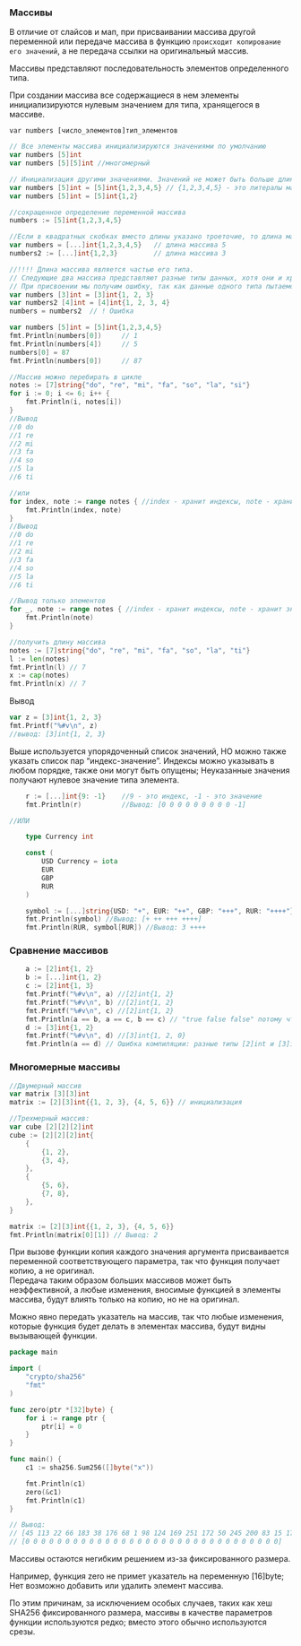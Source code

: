 ### Массивы

В отличие от слайсов и мап, при присваивании массива другой переменной или передаче массива в функцию `происходит копирование его значений`, 
а не передача ссылки на оригинальный массив.

Массивы представляют последовательность элементов определенного типа.

При создании массива все содержащиеся в нем элементы инициализируются нулевым значением для типа, хранящегося в массиве.

```text
var numbers [число_элементов]тип_элементов
```

```go
// Все элементы массива инициализируются значениями по умолчанию
var numbers [5]int
var numbers [5][5]int //многомерный

// Инициализация другими значениями. Значений не может быть больше длины массива. Но можно определить меньше элементов
var numbers [5]int = [5]int{1,2,3,4,5} // {1,2,3,4,5} - это литералы массива
var numbers [5]int = [5]int{1,2}

//сокращенное определение переменной массива
numbers := [5]int{1,2,3,4,5}

//Если в квадратных скобках вместо длины указано троеточие, то длина массива определяется, исходя из количества переданных ему элементов
var numbers = [...]int{1,2,3,4,5}   // длина массива 5
numbers2 := [...]int{1,2,3}         // длина массива 3

//!!!! Длина массива является частью его типа. 
// Следующие два массива представляют разные типы данных, хотя они и хранят данные одного типа
// При присвоении мы получим ошибку, так как данные одного типа пытаемся передать переменной другого типа.
var numbers [3]int = [3]int{1, 2, 3}
var numbers2 [4]int = [4]int{1, 2, 3, 4}
numbers = numbers2  // ! Ошибка 

var numbers [5]int = [5]int{1,2,3,4,5}
fmt.Println(numbers[0])     // 1
fmt.Println(numbers[4])     // 5
numbers[0] = 87
fmt.Println(numbers[0])     // 87

//Массив можно перебирать в цикле
notes := [7]string{"do", "re", "mi", "fa", "so", "la", "si"} 
for i := 0; i <= 6; i++ {  
	fmt.Println(i, notes[i]) 
}
//Вывод
//0 do
//1 re
//2 mi
//3 fa
//4 so
//5 la
//6 ti

//или
for index, note := range notes { //index - хранит индексы, note - хранит значение, range - ключевое слово, notes - перебираемый массив
	fmt.Println(index, note) 
}
//Вывод
//0 do
//1 re
//2 mi
//3 fa
//4 so
//5 la
//6 ti

//Вывод только элементов
for _, note := range notes { //index - хранит индексы, note - хранит значение, range - ключевое слово, notes - перебираемый массив
    fmt.Println(note)
}

//получить длину массива 
notes := [7]string{"do", "re", "mi", "fa", "so", "la", "ti"} 
l := len(notes)
fmt.Println(l) // 7
x := cap(notes)
fmt.Println(x) // 7
```

Вывод
```go
var z = [3]int{1, 2, 3}
fmt.Printf("%#v\n", z)
//вывод: [3]int{1, 2, 3}
```

Выше используется упорядоченный список значений, НО можно также указать список пар “индекс-значение”.
Индексы можно указывать в любом порядке, также они могут быть опущены;
Неуказанные значения получают нулевое значение типа элемента.
```go
    r := [...]int{9: -1}    //9 - это индекс, -1 - это значение
    fmt.Println(r)          //Вывод: [0 0 0 0 0 0 0 0 0 -1]

//ИЛИ

    type Currency int

	const (
		USD Currency = iota
		EUR
		GBP
		RUR
	)

	symbol := [...]string{USD: "+", EUR: "++", GBP: "+++", RUR: "++++"}
    fmt.Println(symbol) //Вывод: [+ ++ +++ ++++]
	fmt.Println(RUR, symbol[RUR]) //Вывод: 3 ++++
```

### Сравнение массивов

```go
	a := [2]int{1, 2}
	b := [...]int{1, 2}
	c := [2]int{1, 3}
	fmt.Printf("%#v\n", a) //[2]int{1, 2}
	fmt.Printf("%#v\n", b) //[2]int{1, 2}
	fmt.Printf("%#v\n", c) //[2]int{1, 2}
	fmt.Println(a == b, a == c, b == c) // "true false false" потому что тип у всех 3х массивов [2]int
	d := [3]int{1, 2} 
    fmt.Printf("%#v\n", d) //[3]int{1, 2, 0}
	fmt.Println(a == d) // Ошибка компиляции: разные типы [2]int и [3]int
```

###  Многомерные массивы

```go
//Двумерный массив
var matrix [3][3]int
matrix := [2][3]int{{1, 2, 3}, {4, 5, 6}} // инициализация

//Трехмерный массив:
var cube [2][2][2]int
cube := [2][2][2]int{
	{
		{1, 2},
        {3, 4},
    },
    {
        {5, 6},
        {7, 8},
    },
}

matrix := [2][3]int{{1, 2, 3}, {4, 5, 6}}
fmt.Println(matrix[0][1]) // Вывод: 2
```

При вызове функции копия каждого значения аргумента присваивается переменной соответствующего параметра, 
так что функция получает копию, а не оригинал.  <br>
Передача таким образом больших массивов может быть неэффективной, а любые изменения, 
вносимые функцией в элементы массива, будут влиять только на копию, но не на оригинал.

Можно явно передать указатель на массив, так что любые изменения, 
которые функция будет делать в элементах массива, будут видны вызывающей функции.

```go
package main

import (
	"crypto/sha256"
	"fmt"
)

func zero(ptr *[32]byte) {
	for i := range ptr {
		ptr[i] = 0
	}
}

func main() {
	c1 := sha256.Sum256([]byte("x"))

	fmt.Println(c1)
	zero(&c1)
	fmt.Println(c1)
}

// Вывод: 
// [45 113 22 66 183 38 176 68 1 98 124 169 251 172 50 245 200 83 15 177 144 60 196 219 2 37 135 23 146 26 72 129]
// [0 0 0 0 0 0 0 0 0 0 0 0 0 0 0 0 0 0 0 0 0 0 0 0 0 0 0 0 0 0 0 0]
```

Массивы остаются негибким решением из-за фиксированного размера. 

Например, функция zero не примет указатель на переменную [16]byte; 
Нет возможно добавить или удалить элемент массива.

По этим причинам, за исключением особых случаев, таких как хеш SHA256 фиксированного размера, 
массивы в качестве параметров функции используются редко; вместо этого обычно используются срезы.


